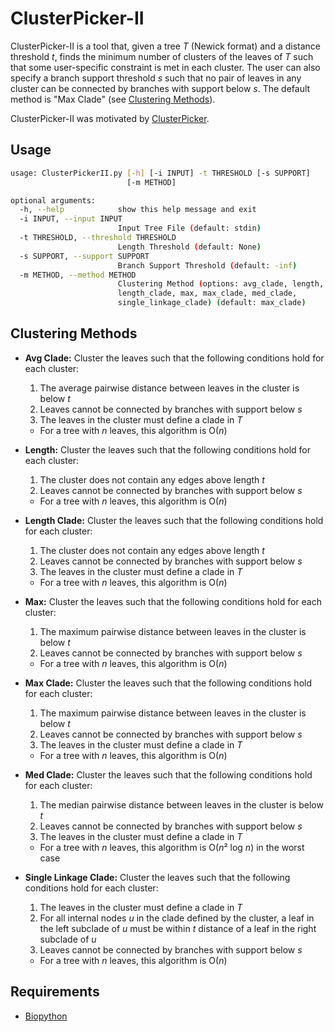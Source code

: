 # ClusterPicker-II
ClusterPicker-II is a tool that, given a tree *T* (Newick format) and a distance threshold *t*, finds the minimum number of clusters of the leaves of *T* such that some user-specific constraint is met in each cluster. The user can also specify a branch support threshold *s* such that no pair of leaves in any cluster can be connected by branches with support below *s*. The default method is "Max Clade" (see [Clustering Methods](#clustering-methods)).

ClusterPicker-II was motivated by [ClusterPicker](https://github.com/emmahodcroft/cluster-picker-and-cluster-matcher).

## Usage
```bash
usage: ClusterPickerII.py [-h] [-i INPUT] -t THRESHOLD [-s SUPPORT]
                          [-m METHOD]

optional arguments:
  -h, --help            show this help message and exit
  -i INPUT, --input INPUT
                        Input Tree File (default: stdin)
  -t THRESHOLD, --threshold THRESHOLD
                        Length Threshold (default: None)
  -s SUPPORT, --support SUPPORT
                        Branch Support Threshold (default: -inf)
  -m METHOD, --method METHOD
                        Clustering Method (options: avg_clade, length,
                        length_clade, max, max_clade, med_clade,
                        single_linkage_clade) (default: max_clade)
```

## Clustering Methods
* **Avg Clade:** Cluster the leaves such that the following conditions hold for each cluster:
    1. The average pairwise distance between leaves in the cluster is below *t*
    2. Leaves cannot be connected by branches with support below *s*
    3. The leaves in the cluster must define a clade in *T*
    * For a tree with *n* leaves, this algorithm is O(*n*)

* **Length:** Cluster the leaves such that the following conditions hold for each cluster:
    1. The cluster does not contain any edges above length *t*
    2. Leaves cannot be connected by branches with support below *s*
    * For a tree with *n* leaves, this algorithm is O(*n*)

* **Length Clade:** Cluster the leaves such that the following conditions hold for each cluster:
    1. The cluster does not contain any edges above length *t*
    2. Leaves cannot be connected by branches with support below *s*
    3. The leaves in the cluster must define a clade in *T*
    * For a tree with *n* leaves, this algorithm is O(*n*)

* **Max:** Cluster the leaves such that the following conditions hold for each cluster:
    1. The maximum pairwise distance between leaves in the cluster is below *t*
    2. Leaves cannot be connected by branches with support below *s*
    * For a tree with *n* leaves, this algorithm is O(*n*)

* **Max Clade:** Cluster the leaves such that the following conditions hold for each cluster:
    1. The maximum pairwise distance between leaves in the cluster is below *t*
    2. Leaves cannot be connected by branches with support below *s*
    3. The leaves in the cluster must define a clade in *T*
    * For a tree with *n* leaves, this algorithm is O(*n*)

* **Med Clade:** Cluster the leaves such that the following conditions hold for each cluster:
    1. The median pairwise distance between leaves in the cluster is below *t*
    2. Leaves cannot be connected by branches with support below *s*
    3. The leaves in the cluster must define a clade in *T*
    * For a tree with *n* leaves, this algorithm is O(*n*² log *n*) in the worst case

* **Single Linkage Clade:** Cluster the leaves such that the following conditions hold for each cluster:
    1. The leaves in the cluster must define a clade in *T*
    2. For all internal nodes *u* in the clade defined by the cluster, a leaf in the left subclade of *u* must be within *t* distance of a leaf in the right subclade of *u*
    3. Leaves cannot be connected by branches with support below *s*
    * For a tree with *n* leaves, this algorithm is O(*n*)

## Requirements
* [Biopython](http://biopython.org/)
